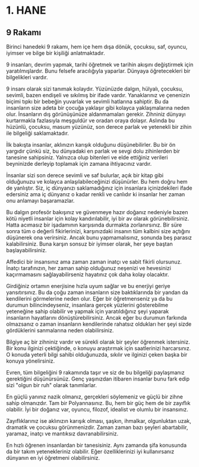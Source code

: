 # 1. HANE

## 9 Rakamı

Birinci hanedeki 9 rakamı, hem içe hem dışa dönük, çocuksu, saf, oyuncu, iyimser ve bilge bir kişiliği anlatmaktadır.

9 insanları, devrim yapmak, tarihi öğretmek ve tarihin akışını değiştirmek için yaratılmışlardır. Bunu felsefe aracılığıyla yaparlar. Dünyaya öğretecekleri bir bilgelikleri vardır.

9 insanı olarak sizi tanımak kolaydır. Yüzünüzde dalgın, hülyalı, çocuksu, sevimli, bazen endişeli ve sıkılmış bir ifade vardır. Yanaklarınız ve çenenizin biçimi tıpkı bir bebeğin yuvarlak ve sevimli hatlarına sahiptir. Bu da insanların size adeta bir çocuğa yaklaşır gibi kolayca yaklaşmalarına neden olur. İnsanların dış görünüşünüze aldanmamaları gerekir. Zihniniz dünyayı kurtarmakla fazlasıyla meşguldür ve oradan oraya dolaşır. Aslında bu hüzünlü, çocuksu, masum yüzünüz, son derece parlak ve yetenekli bir zihin ile bilgeliği saklamaktadır.

İlk bakışta insanlar, aklınızın karışık olduğunu düşünebilirler. Bu bir ön yargıdır çünkü siz, bu dünyadaki en parlak ve sevgi dolu zihinlerden bir tanesine sahipsiniz. Yalnızca olup bitenleri ve elde ettiğiniz verileri beyninizde derleyip toplamak için zamana ihtiyacınız vardır.

İnsanlar sizi son derece sevimli ve saf bulurlar, açık bir kitap gibi olduğunuzu ve kolayca anlaşılabileceğinizi düşünürler. Bu hem doğru hem de yanlıştır. Siz, iç dünyanızı saklamadığınız için insanlara içinizdekileri ifade edersiniz ama iç dünyanız o kadar renkli ve canlıdır ki insanlar her zaman onu anlamayı başaramazlar.

Bu dalgın profesör bakışınız ve güvenmeye hazır doğanız nedeniyle bazen kötü niyetli insanlar için kolay kandırılabilir, iyi bir av olarak görünebilirsiniz. Hatta acımasız bir işadamının karşısında durmakta zorlanırsınız. Bir süre sonra tüm o değerli fikirlerinizi, karşınızdaki insanın tüm kalbini size açtığını düşünerek ona verirsiniz. Ancak bunu yapmamalısınız, sonunda beş parasız kalabilirsiniz. Buna karşın sonsuz bir iyimser olarak, her şeye baştan başlayabilirsiniz. 

Affedici bir insansınız ama zaman zaman inatçı ve sabit fikirli olursunuz. İnatçı tarafınızın, her zaman sahip olduğunuz neşenizi ve hevesinizi kaçırmamasını sağlayabilirseniz hayatınız çok daha kolay olacaktır.

Girdiğiniz ortamın enerjisine hızla uyum sağlar ve bu enerjiyi geriye yansıtırsınız. Bu da çoğu zaman insanların size baktıklarında bir yandan da kendilerini görmelerine neden olur. Eğer bir öğretmenseniz ya da bu durumun bilincindeyseniz, insanlara gerçek yüzlerini gösterebilme yeteneğine sahip olabilir ve yapmak için yaratıldığınız şeyi yaparak insanların hayatlarını dönüştürebilirsiniz. Ancak eğer bu durumun farkında olmazsanız o zaman insanların kendilerinde rahatsız oldukları her şeyi sizde gördüklerini sanmalarına neden olabilirsiniz.

Bilgiye aç bir zihniniz vardır ve sürekli olarak bir şeyler öğrenmek istersiniz. Bir konu ilginizi çektiğinde, o konuyu araştırmak için saatlerinizi harcarsınız. O konuda yeterli bilgi sahibi olduğunuzda, sıkılır ve ilginizi çeken başka bir konuya yönelirsiniz.

Evren, tüm bilgeliğini 9 rakamında taşır ve siz de bu bilgeliği paylaşmanız gerektiğini düşünürsünüz. Genç yaşınızdan itibaren insanlar bunu fark edip sizi "olgun bir ruh" olarak tanımlarlar.

En güçlü yanınız nazik olmanız, gerçekleri söylemeniz ve güçlü bir zihne sahip olmanızdır. Tam bir Polyannasınız. Bu, hem bir güç hem de bir zayıflık olabilir. İyi bir doğanız var, oyuncu, filozof, idealist ve olumlu bir insansınız.

Zayıflıklarınız ise aklınızın karışık olması, şaşkın, ihmalkar, olgunluktan uzak, dramatik ve çocuksu görünmenizdir. Zaman zaman bazı şeyleri abartabilir, yaramaz, inatçı ve mantıksız davranabilirsiniz.

En hızlı öğrenen insanlardan bir tanesisiniz. Aynı zamanda şifa konusunda da bir takım yetenekleriniz olabilir. Eğer özelliklerinizi iyi kullanırsanız dünyanın en iyi öğretmeni olabilirsiniz. 
